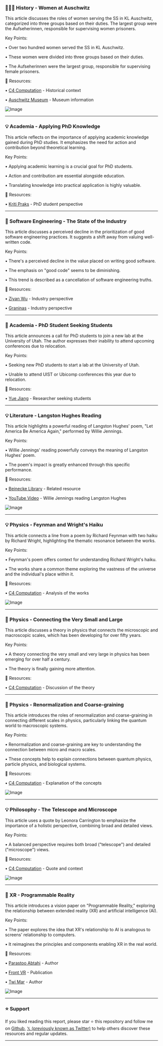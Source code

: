 ### 👩‍👧‍👧 History - Women at Auschwitz

This article discusses the roles of women serving the SS in KL Auschwitz, categorized into three groups based on their duties.  The largest group were the Aufseherinnen, responsible for supervising women prisoners.

Key Points:

• Over two hundred women served the SS in KL Auschwitz.


• These women were divided into three groups based on their duties.


• The Aufseherinnen were the largest group, responsible for supervising female prisoners.


🔗 Resources:

• [C4 Computation](https://x.com/C4COMPUTATION) - Historical context


• [Auschwitz Museum](https://x.com/AuschwitzMuseum) - Museum information


![Image](https://pbs.twimg.com/media/G0vry9EXEAAkWyL?format=jpg&name=small)



---

### 💡 Academia - Applying PhD Knowledge

This article reflects on the importance of applying academic knowledge gained during PhD studies.  It emphasizes the need for action and contribution beyond theoretical learning.

Key Points:

•  Applying academic learning is a crucial goal for PhD students.


•  Action and contribution are essential alongside education.


•  Translating knowledge into practical application is highly valuable.



🔗 Resources:

• [Kriti Praks](https://x.com/kritipraks) - PhD student perspective


---

### 🤖 Software Engineering - The State of the Industry

This article discusses a perceived decline in the prioritization of good software engineering practices. It suggests a shift away from valuing well-written code.

Key Points:

• There's a perceived decline in the value placed on writing good software.


• The emphasis on "good code" seems to be diminishing.


• This trend is described as a cancellation of software engineering truths.



🔗 Resources:

• [Ziyan Wu](https://x.com/Ziyan_Wu_) - Industry perspective


• [Graninas](https://x.com/graninas) - Industry perspective



---

### 🚀 Academia - PhD Student Seeking Students

This article announces a call for PhD students to join a new lab at the University of Utah. The author expresses their inability to attend upcoming conferences due to relocation.

Key Points:

• Seeking new PhD students to start a lab at the University of Utah.


• Unable to attend UIST or Ubicomp conferences this year due to relocation.



🔗 Resources:

• [Yue Jiang](https://x.com/YueJiang_nj) -  Researcher seeking students


---

### 💡 Literature - Langston Hughes Reading

This article highlights a powerful reading of Langston Hughes' poem, "Let America Be America Again," performed by Willie Jennings.

Key Points:

•  Willie Jennings' reading powerfully conveys the meaning of Langston Hughes' poem.


•  The poem's impact is greatly enhanced through this specific performance.


🔗 Resources:

• [Beinecke Library](https://x.com/BeineckeLibrary) - Related resource


• [YouTube Video](youtube.com/watch?v=jMi8Jy) -  Willie Jennings reading Langston Hughes


![Image](https://pbs.twimg.com/media/FRmM-SAUYAAy8PM?format=jpg&name=small)



---

### 💡 Physics - Feynman and Wright's Haiku

This article connects a line from a poem by Richard Feynman with two haiku by Richard Wright, highlighting the thematic resonance between the works.

Key Points:

• Feynman's poem offers context for understanding Richard Wright's haiku.


• The works share a common theme exploring the vastness of the universe and the individual's place within it.



🔗 Resources:

• [C4 Computation](https://x.com/C4COMPUTATION) - Analysis of the works


![Image](https://pbs.twimg.com/media/GtUI2ubbMAYR5g0?format=jpg&name=small)


---

### 🤖 Physics - Connecting the Very Small and Large

This article discusses a theory in physics that connects the microscopic and macroscopic scales, which has been developing for over fifty years.

Key Points:

• A theory connecting the very small and very large in physics has been emerging for over half a century.


• The theory is finally gaining more attention.



🔗 Resources:


• [C4 Computation](https://x.com/C4COMPUTATION) - Discussion of the theory


---

### 🤖 Physics - Renormalization and Coarse-graining

This article introduces the roles of renormalization and coarse-graining in connecting different scales in physics, particularly linking the quantum world to macroscopic systems.

Key Points:

• Renormalization and coarse-graining are key to understanding the connection between micro and macro scales.


• These concepts help to explain connections between quantum physics, particle physics, and biological systems.


🔗 Resources:


• [C4 Computation](https://x.com/C4COMPUTATION) - Explanation of the concepts


![Image](https://pbs.twimg.com/tweet_video_thumb/GpCquXuW8AASUDa.jpg)



---

### 💡 Philosophy - The Telescope and Microscope

This article uses a quote by Leonora Carrington to emphasize the importance of a holistic perspective, combining broad and detailed views.

Key Points:

•  A balanced perspective requires both broad ("telescope") and detailed ("microscope") views.



🔗 Resources:


• [C4 Computation](https://x.com/C4COMPUTATION) -  Quote and context


![Image](https://pbs.twimg.com/media/GO9W-zDbsAAZRze?format=jpg&name=small)


---

### 🚀 XR - Programmable Reality

This article introduces a vision paper on "Programmable Reality," exploring the relationship between extended reality (XR) and artificial intelligence (AI).

Key Points:

• The paper explores the idea that XR's relationship to AI is analogous to screens' relationship to computers.


• It reimagines the principles and components enabling XR in the real world.


🔗 Resources:

• [Parastoo Abtahi](https://x.com/parastooabtahi) - Author


• [Front VR](https://x.com/FrontVR) - Publication


• [Twi Mar](https://x.com/twi_mar) - Author


![Image](https://pbs.twimg.com/media/G1IJvq4aQAU60Gz?format=jpg&name=small)


---

### ⭐️ Support

If you liked reading this report, please star ⭐️ this repository and follow me on [Github](https://github.com/Drix10), [𝕏 (previously known as Twitter)](https://x.com/DRIX_10_) to help others discover these resources and regular updates.

---